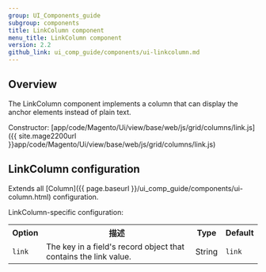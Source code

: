 ```yaml
---
group: UI_Components_guide
subgroup: components
title: LinkColumn component
menu_title: LinkColumn component
version: 2.2
github_link: ui_comp_guide/components/ui-linkcolumn.md
---
```


## Overview

The LinkColumn component implements a column that can display the anchor elements instead of plain text.

Constructor: [app/code/Magento/Ui/view/base/web/js/grid/columns/link.js]({{ site.mage2200url }}app/code/Magento/Ui/view/base/web/js/grid/columns/link.js)

## LinkColumn configuration

Extends all [Column]({{ page.baseurl }}/ui_comp_guide/components/ui-column.html) configuration.

LinkColumn-specific configuration:

<table>
  <tr>
    <th>Option</th>
    <th>描述</th>
    <th>Type</th>
    <th>Default</th>
  </tr>
  <tr>
    <td><code>link</code></td>
    <td>The key in a field's record object that contains the link value.</td>
    <td>String</td>
    <td><code>link</code></td>
  </tr>
</table>

